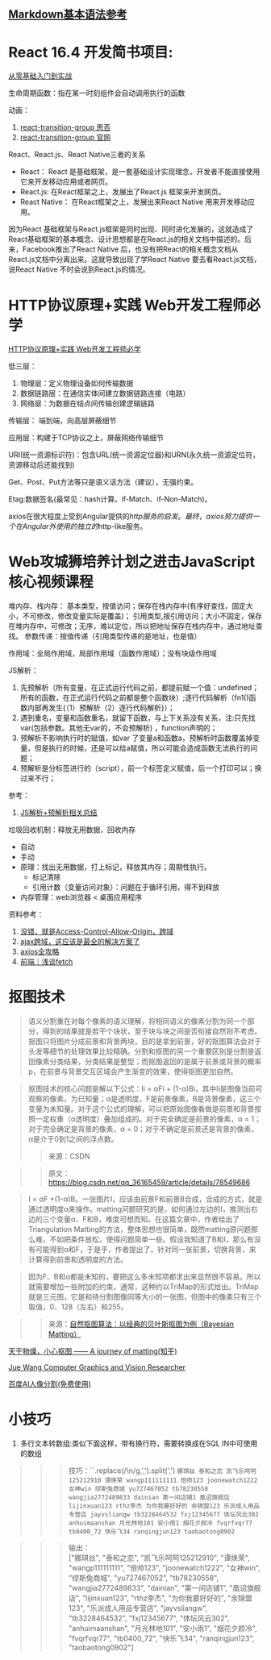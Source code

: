 [Markdown基本语法参考](https://www.jianshu.com/p/191d1e21f7ed)
------------
# React 16.4 开发简书项目:
[从零基础入门到实战](https://coding.imooc.com/class/229.html)

生命周期函数：指在某一时刻组件会自动调用执行的函数

动画：
1. [react-transition-group 思否](https://segmentfault.com/a/1190000015487495)
2. [react-transition-group 官网](https://reactcommunity.org/react-transition-group/)

React、React.js、React Native三者的关系
- React：
React 是基础框架，是一套基础设计实现理念，开发者不能直接使用它来开发移动应用或者网页。
- React.js:
在React框架之上，发展出了React.js 框架来开发网页。
- React Native：
在React框架之上，发展出来React Native 用来开发移动应用。

因为React 基础框架与React.js框架是同时出现、同时进化发展的，这就造成了React基础框架的基本概念、设计思想都是在React.js的相关文档中描述的。后来，Facebook推出了React Native 后，也没有把React的相关概念文档从React.js文档中分离出来。这就导致出现了学React Native 要去看React.js文档，说React Native 不时会说到React.js的情况。


# HTTP协议原理+实践 Web开发工程师必学
[HTTP协议原理+实践 Web开发工程师必学](https://coding.imooc.com/class/225.html)

低三层：
1. 物理层：定义物理设备如何传输数据
2. 数据链路层：在通信实体间建立数据链路连接（电路）
3. 网络层：为数据在结点间传输创建逻辑链路

传输层：
端到端，向高层屏蔽细节

应用层：构建于TCP协议之上，屏蔽网络传输细节

URI(统一资源标识符)：包含URL(统一资源定位器)和URN(永久统一资源定位符，资源移动后还能找到)

Get、Post、Put方法等只是语义话方法（建议），无强约束。

Etag:数据签名(最常见：hash计算。if-Match、if-Non-Match)。

axios在很大程度上受到Angular提供的$http服务的启发。 最终，axios努力提供一个在Angular外使用的独立的$http-like服务。

# Web攻城狮培养计划之进击JavaScript核心视频课程
堆内存、栈内存：
   基本类型，按值访问；保存在栈内存中(有序好查找，固定大小，不可修改，修改变量实际是覆盖)；
   引用类型,按引用访问；大小不固定，保存在堆内存中，可修改；无序，难以定位，所以把地址保存在栈内存中，通过地址查找。
参数传递：按值传递（引用类型传递的是地址，也是值）

作用域：全局作用域，局部作用域（函数作用域）；没有块级作用域

JS解析：
1. 先预解析（所有变量，在正式运行代码之前，都提前赋一个值：undefined；所有的函数，在正式运行代码之前都是整个函数块）;逐行代码解析（fn1()函数内部再发生{（1）预解析（2）逐行代码解析}）；
2. 遇到重名，变量和函数重名，就留下函数，与上下关系没有关系，注:只先找var(包括参数。其他无var的，不会预解析) ，function声明的；
3. 预解析不影响执行时的赋值，如var 了变量a和函数a，预解析时函数覆盖掉变量，但是执行的时候，还是可以给a赋值，所以可能会造成函数无法执行的问题；
4. 预解析是分标签进行的（script），前一个标签定义赋值，后一个打印可以；换过来不行；

参考：
1. [JS解析+预解析相关总结](https://www.cnblogs.com/yehui-mmd/p/6095041.html)

垃圾回收机制：释放无用数据，回收内存
   - 自动
   - 手动
   - 原理：找出无用数据，打上标记，释放其内存；周期性执行。
      - 标记清除
      - 引用计数（变量访问对象）：问题在于循环引用，得不到释放
   - 内存管理：web浏览器 < 桌面应用程序



资料参考：
1. [没错，就是Access-Control-Allow-Origin，跨域](https://www.jianshu.com/p/89a377c52b48)
2. [ajax跨域，这应该是最全的解决方案了](https://segmentfault.com/a/1190000012469713)
3. [axios全攻略](https://ykloveyxk.github.io/2017/02/25/axios%E5%85%A8%E6%94%BB%E7%95%A5/#more)
4. [前端｜浅谈fetch](https://www.jianshu.com/p/35123b048e5e)

# 抠图技术
>语义分割重在对每个像素的语义理解，将相同语义的像素分割为同一个部分，得到的结果就是若干个块状，至于块与块之间是否衔接自然则不考虑。抠图只将图片分成前景和背景两块，目的是拿到前景，好的抠图算法会对于头发等细节的处理效果比较精确。分割和抠图的另一个重要区别是分割是返回像素分类结果，分类结果是整型；而抠图返回的是属于前景或背景的概率p，在前景与背景交互区域会产生渐变的效果，使得抠图更加自然。

>抠图技术的核心问题是解以下公式：Ii = αFi + (1-α)Bi，其中Ii是图像当前可观察的像素，为已知量；α是透明度，F是前景像素，B是背景像素，这三个变量为未知量。对于这个公式的理解，可以把原始图像看做是前景和背景按照一定权重（α透明度）叠加组成的。对于完全确定是前景的像素，α = 1；对于完全确定是背景的像素，α = 0；对于不确定是前景还是背景的像素，α是介于0到1之间的浮点数。
>>来源：CSDN 

>>原文：https://blog.csdn.net/qq_36165459/article/details/78549686 

>I = αF +(1-α)B。一张图片I，应该由前景F和前景B合成，合成的方式，就是通过透明度α来操作。matting问题研究的是，如何通过左边的I，推测出右边的三个变量α、F和B，难度可想而知。在这篇文章中，作者给出了Triangulation Matting的方法，整体思想也很简单，既然matting原问题那么难，不如把条件放松，使得问题简单一些。假设我知道了B和I，那么有没有可能得到α和F，于是乎，作者提出了，针对同一张前景，切换背景，来计算得到前景和透明度的方法。

>因为F、B和α都是未知的，要把这么多未知项都求出来显然很不容易。所以就需要增加一些附加的约束，通常，这种约以TriMap的形式给出。TriMap就是三元图，它是和待分割图像同等大小的一张图，但图中的像素只有三个取值，0、128（左右）和255。

>>来源：[自然抠图算法：以经典的贝叶斯抠图为例（Bayesian Matting）](https://blog.csdn.net/baimafujinji/article/details/72863106?utm_source=gold_browser_extension)

[天干物燥，小心抠图 —— A journey of matting(知乎)](https://zhuanlan.zhihu.com/p/27852081?utm_source=itdadao&utm_medium=referral)

[Jue Wang Computer Graphics and Vision Researcher](http://www.juew.org/default.htm)

[百度AI人像分割(免费使用)](http://ai.baidu.com/tech/body/seg)

# 小技巧
1. 多行文本转数组:类似下面这样，带有换行符，需要转换成在SQL IN中可使用的数组
>>>技巧：``.replace(/\n/g,',').split(',')
     ```
      娜琪丝
      泰和之恋
      凯飞乐呵呵125212910
      谭焕荣
      wangp111111111
      倍帅123
      joonewatch1222
      女神win
      缪斯兔商城
      yu727467052
      tb78230558
      wangjia2772489833
      dainian
      第一间店铺1
      凰诏旗舰店
      lijinxuan123
      rthz李杰
      为你我要好好的
      余锦盟123
      乐派成人用品专营店
      jayvsliangw
      tb3228464532
      fxj12345677
      体坛风云302
      anhuimaanshan
      月光林地101
      安小雨1
      烟花夕颜冷
      fvqrfvqr77
      tb0400_72
      快乐飞34
      ranqingjun123
      taobaotong0902
      ```
   
>>>输出：   
["娜琪丝", "泰和之恋", "凯飞乐呵呵125212910", "谭焕荣", "wangp111111111", "倍帅123", "joonewatch1222", "女神win", "缪斯兔商城", "yu727467052", "tb78230558", "wangjia2772489833", "dainian", "第一间店铺1", "凰诏旗舰店", "lijinxuan123", "rthz李杰", "为你我要好好的", "余锦盟123", "乐派成人用品专营店", "jayvsliangw", "tb3228464532", "fxj12345677", "体坛风云302", "anhuimaanshan", "月光林地101", "安小雨1", "烟花夕颜冷", "fvqrfvqr77", "tb0400_72", "快乐飞34", "ranqingjun123", "taobaotong0902"]

